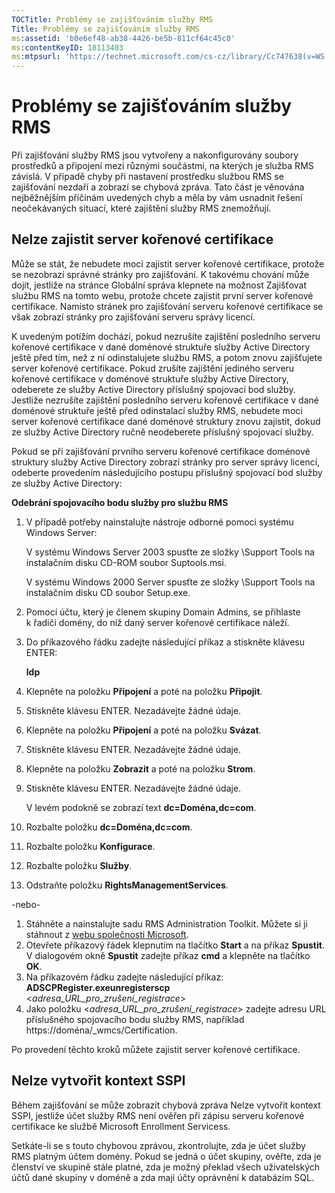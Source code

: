 ```yaml
---
TOCTitle: Problémy se zajišťováním služby RMS
Title: Problémy se zajišťováním služby RMS
ms:assetid: 'b0e6ef48-ab38-4426-be5b-811cf64c45c0'
ms:contentKeyID: 18113403
ms:mtpsurl: 'https://technet.microsoft.com/cs-cz/library/Cc747638(v=WS.10)'
---
```


Problémy se zajišťováním služby RMS
===================================

Při zajišťování služby RMS jsou vytvořeny a nakonfigurovány soubory prostředků a připojení mezi různými součástmi, na kterých je služba RMS závislá. V případě chyby při nastavení prostředku službou RMS se zajišťování nezdaří a zobrazí se chybová zpráva. Tato část je věnována nejběžnějším příčinám uvedených chyb a měla by vám usnadnit řešení neočekávaných situací, které zajištění služby RMS znemožňují.

Nelze zajistit server kořenové certifikace
------------------------------------------

Může se stát, že nebudete moci zajistit server kořenové certifikace, protože se nezobrazí správné stránky pro zajišťování. K takovému chování může dojít, jestliže na stránce Globální správa klepnete na možnost Zajišťovat službu RMS na tomto webu, protože chcete zajistit první server kořenové certifikace. Namísto stránek pro zajišťování serveru kořenové certifikace se však zobrazí stránky pro zajišťování serveru správy licencí.

K uvedeným potížím dochází, pokud nezrušíte zajištění posledního serveru kořenové certifikace v dané doménové struktuře služby Active Directory ještě před tím, než z ní odinstalujete službu RMS, a potom znovu zajišťujete server kořenové certifikace. Pokud zrušíte zajištění jediného serveru kořenové certifikace v doménové struktuře služby Active Directory, odeberete ze služby Active Directory příslušný spojovací bod služby. Jestliže nezrušíte zajištění posledního serveru kořenové certifikace v dané doménové struktuře ještě před odinstalací služby RMS, nebudete moci server kořenové certifikace dané doménové struktury znovu zajistit, dokud ze služby Active Directory ručně neodeberete příslušný spojovací služby.

Pokud se při zajišťování prvního serveru kořenové certifikace doménové struktury služby Active Directory zobrazí stránky pro server správy licencí, odeberte provedením následujícího postupu příslušný spojovací bod služby ze služby Active Directory:

**Odebrání spojovacího bodu služby pro službu RMS**
1.  V případě potřeby nainstalujte nástroje odborné pomoci systému Windows Server:

    V systému Windows Server 2003 spusťte ze složky \\Support Tools na instalačním disku CD-ROM soubor Suptools.msi.

    V systému Windows 2000 Server spusťte ze složky \\Support Tools na instalačním disku CD soubor Setup.exe.

2.  Pomocí účtu, který je členem skupiny Domain Admins, se přihlaste k řadiči domény, do níž daný server kořenové certifikace náleží.

3.  Do příkazového řádku zadejte následující příkaz a stiskněte klávesu ENTER:

    **ldp**

4.  Klepněte na položku **Připojení** a poté na položku **Připojit**.

5.  Stiskněte klávesu ENTER. Nezadávejte žádné údaje.

6.  Klepněte na položku **Připojení** a poté na položku **Svázat**.

7.  Stiskněte klávesu ENTER. Nezadávejte žádné údaje.

8.  Klepněte na položku **Zobrazit** a poté na položku **Strom**.

9.  Stiskněte klávesu ENTER. Nezadávejte žádné údaje.

    V levém podokně se zobrazí text **dc=Doména,dc=com**.

10. Rozbalte položku **dc=Doména,dc=com**.

11. Rozbalte položku **Konfigurace**.

12. Rozbalte položku **Služby**.

13. Odstraňte položku **RightsManagementServices**.

-nebo-

1.  Stáhněte a nainstalujte sadu RMS Administration Toolkit. Můžete si ji stáhnout z [webu společnosti Microsoft](http://go.microsoft.com/fwlink/?linkid=33841).
2.  Otevřete příkazový řádek klepnutím na tlačítko **Start** a na příkaz **Spustit**. V dialogovém okně **Spustit** zadejte příkaz **cmd** a klepněte na tlačítko **OK**.
3.  Na příkazovém řádku zadejte následující příkaz:
    **ADSCPRegister.exeunregisterscp** &lt;*adresa\_URL\_pro\_zrušení\_registrace*&gt;
4.  Jako položku &lt;*adresa\_URL\_pro\_zrušení\_registrace*&gt; zadejte adresu URL příslušného spojovacího bodu služby RMS, například https://doména/\_wmcs/Certification.

Po provedení těchto kroků můžete zajistit server kořenové certifikace.

Nelze vytvořit kontext SSPI
---------------------------

Během zajišťování se může zobrazit chybová zpráva Nelze vytvořit kontext SSPI, jestliže účet služby RMS není ověřen při zápisu serveru kořenové certifikace ke službě Microsoft Enrollment Servicess.

Setkáte-li se s touto chybovou zprávou, zkontrolujte, zda je účet služby RMS platným účtem domény. Pokud se jedná o účet skupiny, ověřte, zda je členství ve skupině stále platné, zda je možný překlad všech uživatelských účtů dané skupiny v doméně a zda mají účty oprávnění k databázím SQL.
